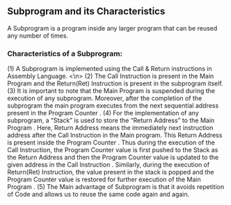 ## Subprogram and its Characteristics
A Subprogram is a program inside any larger program that can be reused any number of times.
### Characteristics of a Subprogram:
(1) A Subprogram is implemented using the Call & Return instructions in Assembly Language. <\n>
(2) The Call Instruction is present in the Main Program and the Return(Ret) Instruction is present in the subprogram itself.
(3) It is important to note that the Main Program is suspended during the execution of any subprogram. Moreover, after the completion of the subprogram the main program executes from the next sequential address present in the Program Counter .
(4) For the implementation of any subprogram, a “Stack” is used to store the “Return Address” to the Main Program . Here, Return Address means the immediately next instruction address after the Call Instruction in the Main program. This Return Address is present inside the Program Counter . Thus during the execution of the Call Instruction, the Program Counter value is first pushed to the Stack as the Return Address and then the Program Counter value is updated to the given address in the Call Instruction . Similarly, during the execution of Return(Ret) Instruction, the value present in the stack is popped and the Program Counter value is restored for further execution of the Main Program .
(5) The Main advantage of Subprogram is that it avoids repetition of Code and allows us to reuse the same code again and again.

